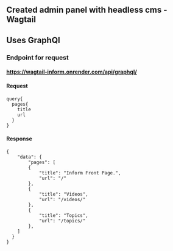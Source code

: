 ## Created admin panel with headless cms - Wagtail

## Uses GraphQl

### Endpoint for request
#### https://wagtail-inform.onrender.com/api/graphql/
#### Request
    query{
      pages{
        title
        url
      }
    }
#### Response
    {
        "data": {
            "pages": [
            {
                "title": "Inform Front Page.",
                "url": "/"
            },
            {
                "title": "Videos",
                "url": "/videos/"
            },
            {
                "title": "Topics",
                "url": "/topics/"
            },
        ]
      }
    }

